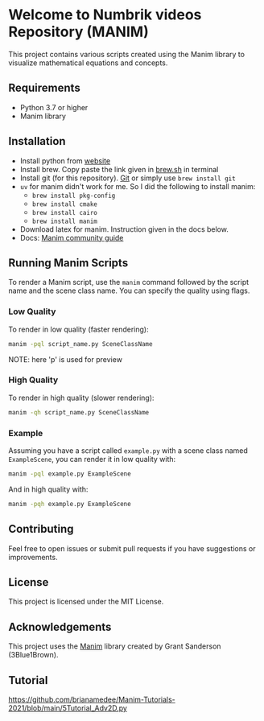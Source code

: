 # Welcome to Numbrik videos Repository (MANIM)

This project contains various scripts created using the Manim library to visualize mathematical equations and concepts.

## Requirements

-   Python 3.7 or higher
-   Manim library

## Installation

-   Install python from [website](https://www.python.org/downloads/)
-   Install brew. Copy paste the link given in [brew.sh](brew.sh) in terminal
-   Install git (for this repository). [Git](https://git-scm.com/downloads/mac) or simply use `brew install git`
-   `uv` for manim didn't work for me. So I did the following to install manim:
    - `brew install pkg-config`
    - `brew install cmake`
    - `brew install cairo`
    - `brew install manim`
-   Download latex for manim. Instruction given in the docs below.
-   Docs: [Manim community guide](https://docs.manim.community/en/stable/installation.html)


## Running Manim Scripts

To render a Manim script, use the `manim` command followed by the script name and the scene class name. You can specify the quality using flags.

### Low Quality

To render in low quality (faster rendering):

```sh
manim -pql script_name.py SceneClassName
```

NOTE: here 'p' is used for preview

### High Quality

To render in high quality (slower rendering):

```sh
manim -qh script_name.py SceneClassName
```

### Example

Assuming you have a script called `example.py` with a scene class named `ExampleScene`, you can render it in low quality with:

```sh
manim -pql example.py ExampleScene
```

And in high quality with:

```sh
manim -pqh example.py ExampleScene
```

## Contributing

Feel free to open issues or submit pull requests if you have suggestions or improvements.

## License

This project is licensed under the MIT License.

## Acknowledgements

This project uses the [Manim](https://www.manim.community/) library created by Grant Sanderson (3Blue1Brown).

## Tutorial

https://github.com/brianamedee/Manim-Tutorials-2021/blob/main/5Tutorial_Adv2D.py
